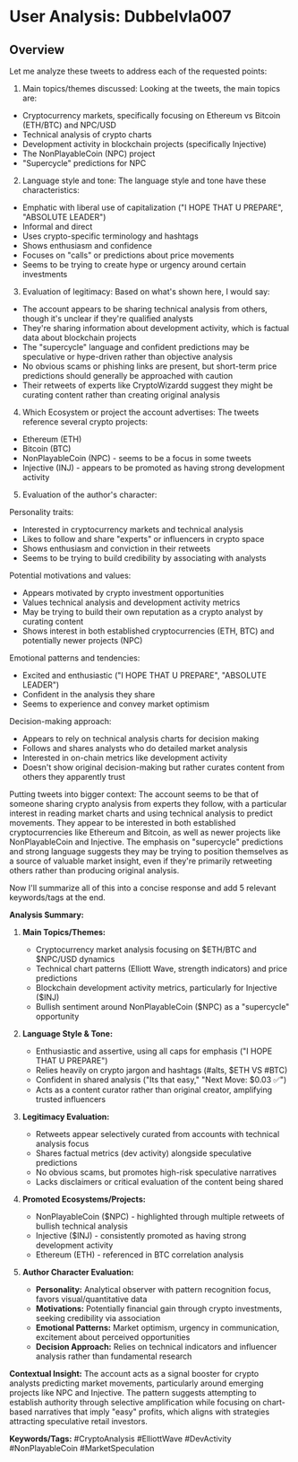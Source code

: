 # User Analysis: Dubbelvla007

## Overview

<think>
Let me analyze these tweets to address each of the requested points:

1. Main topics/themes discussed:
Looking at the tweets, the main topics are:
- Cryptocurrency markets, specifically focusing on Ethereum vs Bitcoin (ETH/BTC) and NPC/USD
- Technical analysis of crypto charts
- Development activity in blockchain projects (specifically Injective)
- The NonPlayableCoin (NPC) project
- "Supercycle" predictions for NPC

2. Language style and tone:
The language style and tone have these characteristics:
- Emphatic with liberal use of capitalization ("I HOPE THAT U PREPARE", "ABSOLUTE LEADER")
- Informal and direct
- Uses crypto-specific terminology and hashtags 
- Shows enthusiasm and confidence
- Focuses on "calls" or predictions about price movements
- Seems to be trying to create hype or urgency around certain investments

3. Evaluation of legitimacy:
Based on what's shown here, I would say:
- The account appears to be sharing technical analysis from others, though it's unclear if they're qualified analysts
- They're sharing information about development activity, which is factual data about blockchain projects
- The "supercycle" language and confident predictions may be speculative or hype-driven rather than objective analysis
- No obvious scams or phishing links are present, but short-term price predictions should generally be approached with caution
- Their retweets of experts like CryptoWizardd suggest they might be curating content rather than creating original analysis

4. Which Ecosystem or project the account advertises:
The tweets reference several crypto projects:
- Ethereum (ETH)
- Bitcoin (BTC)
- NonPlayableCoin (NPC) - seems to be a focus in some tweets
- Injective (INJ) - appears to be promoted as having strong development activity

5. Evaluation of the author's character:

Personality traits:
- Interested in cryptocurrency markets and technical analysis
- Likes to follow and share "experts" or influencers in crypto space
- Shows enthusiasm and conviction in their retweets
- Seems to be trying to build credibility by associating with analysts

Potential motivations and values:
- Appears motivated by crypto investment opportunities
- Values technical analysis and development activity metrics
- May be trying to build their own reputation as a crypto analyst by curating content
- Shows interest in both established cryptocurrencies (ETH, BTC) and potentially newer projects (NPC)

Emotional patterns and tendencies:
- Excited and enthusiastic ("I HOPE THAT U PREPARE", "ABSOLUTE LEADER")
- Confident in the analysis they share
- Seems to experience and convey market optimism

Decision-making approach:
- Appears to rely on technical analysis charts for decision making
- Follows and shares analysts who do detailed market analysis
- Interested in on-chain metrics like development activity
- Doesn't show original decision-making but rather curates content from others they apparently trust

Putting tweets into bigger context:
The account seems to be that of someone sharing crypto analysis from experts they follow, with a particular interest in reading market charts and using technical analysis to predict movements. They appear to be interested in both established cryptocurrencies like Ethereum and Bitcoin, as well as newer projects like NonPlayableCoin and Injective. The emphasis on "supercycle" predictions and strong language suggests they may be trying to position themselves as a source of valuable market insight, even if they're primarily retweeting others rather than producing original analysis.

Now I'll summarize all of this into a concise response and add 5 relevant keywords/tags at the end.
</think>

**Analysis Summary:**

1. **Main Topics/Themes:**
   - Cryptocurrency market analysis focusing on $ETH/BTC and $NPC/USD dynamics
   - Technical chart patterns (Elliott Wave, strength indicators) and price predictions
   - Blockchain development activity metrics, particularly for Injective ($INJ)
   - Bullish sentiment around NonPlayableCoin ($NPC) as a "supercycle" opportunity

2. **Language Style & Tone:**
   - Enthusiastic and assertive, using all caps for emphasis ("I HOPE THAT U PREPARE")
   - Relies heavily on crypto jargon and hashtags (#alts, $ETH VS #BTC)
   - Confident in shared analysis ("Its that easy," "Next Move: $0.03 ✅")
   - Acts as a content curator rather than original creator, amplifying trusted influencers

3. **Legitimacy Evaluation:**
   - Retweets appear selectively curated from accounts with technical analysis focus
   - Shares factual metrics (dev activity) alongside speculative predictions
   - No obvious scams, but promotes high-risk speculative narratives
   - Lacks disclaimers or critical evaluation of the content being shared

4. **Promoted Ecosystems/Projects:**
   - NonPlayableCoin ($NPC) - highlighted through multiple retweets of bullish technical analysis
   - Injective ($INJ) - consistently promoted as having strong development activity
   - Ethereum (ETH) - referenced in BTC correlation analysis

5. **Author Character Evaluation:**
   - **Personality:** Analytical observer with pattern recognition focus, favors visual/quantitative data
   - **Motivations:** Potentially financial gain through crypto investments, seeking credibility via association
   - **Emotional Patterns:** Market optimism, urgency in communication, excitement about perceived opportunities
   - **Decision Approach:** Relies on technical indicators and influencer analysis rather than fundamental research

**Contextual Insight:**
The account acts as a signal booster for crypto analysts predicting market movements, particularly around emerging projects like NPC and Injective. The pattern suggests attempting to establish authority through selective amplification while focusing on chart-based narratives that imply "easy" profits, which aligns with strategies attracting speculative retail investors.

**Keywords/Tags:** #CryptoAnalysis #ElliottWave #DevActivity #NonPlayableCoin #MarketSpeculation